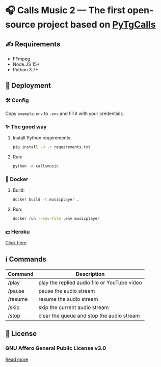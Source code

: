 # 🎧 Calls Music 2 — The first open-source project based on [PyTgCalls](https://github.com/pytgcalls/pytgcalls)

## ✍️ Requirements

- FFmpeg
- Node.JS 15+
- Python 3.7+

## 🚀 Deployment

### 🛠 Config

Copy `example.env` to `.env` and fill it with your credentials.

### ✨ The good way

1. Install Python requirements:
   ```bash
   pip install -U -r requirements.txt
   ```
2. Run:
   ```bash
   python -m callsmusic
   ```

### 🐬 Docker

1. Build:
   ```bash
   docker build -t musicplayer .
   ```
2. Run:
   ```bash
   docker run --env-file .env musicplayer
   ```

### 💵 Heroku

[Click here](https://heroku.com/deploy?template=https://github.com/callsmusic/callsmusic-2_heroku/)

## ℹ️ Commands

| Command | Description                                  |
| ------- | -------------------------------------------- |
| /play   | play the replied audio file or YouTube video |
| /pause  | pause the audio stream                       |
| /resume | resume the audio stream                      |
| /skip   | skip the current audio stream                |
| /stop   | clear the queue and stop the audio stream    |

## 📄 License

### GNU Affero General Public License v3.0

[Read more](https://www.gnu.org/licenses/#AGPL)
